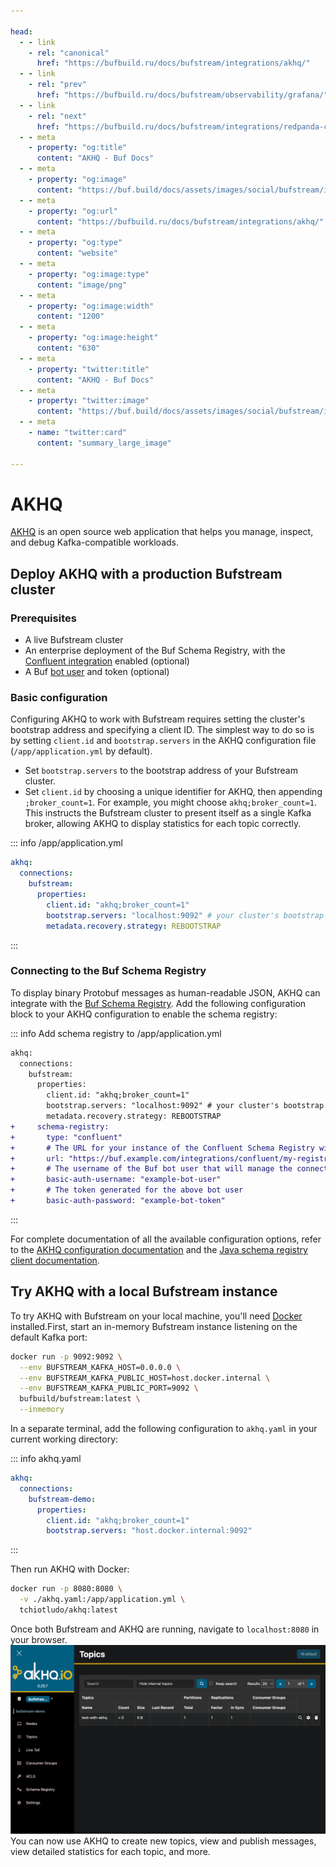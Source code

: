 ```yaml
---

head:
  - - link
    - rel: "canonical"
      href: "https://bufbuild.ru/docs/bufstream/integrations/akhq/"
  - - link
    - rel: "prev"
      href: "https://bufbuild.ru/docs/bufstream/observability/grafana/"
  - - link
    - rel: "next"
      href: "https://bufbuild.ru/docs/bufstream/integrations/redpanda-console/"
  - - meta
    - property: "og:title"
      content: "AKHQ - Buf Docs"
  - - meta
    - property: "og:image"
      content: "https://buf.build/docs/assets/images/social/bufstream/integrations/akhq.png"
  - - meta
    - property: "og:url"
      content: "https://bufbuild.ru/docs/bufstream/integrations/akhq/"
  - - meta
    - property: "og:type"
      content: "website"
  - - meta
    - property: "og:image:type"
      content: "image/png"
  - - meta
    - property: "og:image:width"
      content: "1200"
  - - meta
    - property: "og:image:height"
      content: "630"
  - - meta
    - property: "twitter:title"
      content: "AKHQ - Buf Docs"
  - - meta
    - property: "twitter:image"
      content: "https://buf.build/docs/assets/images/social/bufstream/integrations/akhq.png"
  - - meta
    - name: "twitter:card"
      content: "summary_large_image"

---
```


# AKHQ

[AKHQ](https://akhq.io/) is an open source web application that helps you manage, inspect, and debug Kafka-compatible workloads.

## Deploy AKHQ with a production Bufstream cluster

### Prerequisites

- A live Bufstream cluster
- An enterprise deployment of the Buf Schema Registry, with the [Confluent integration](../../../bsr/csr/manage-instances/) enabled (optional)
- A Buf [bot user](../../../bsr/admin/instance/bot-users/) and token (optional)

### Basic configuration

Configuring AKHQ to work with Bufstream requires setting the cluster's bootstrap address and specifying a client ID. The simplest way to do so is by setting `client.id` and `bootstrap.servers` in the AKHQ configuration file (`/app/application.yml` by default).

- Set `bootstrap.servers` to the bootstrap address of your Bufstream cluster.
- Set `client.id` by choosing a unique identifier for AKHQ, then appending `;broker_count=1`. For example, you might choose `akhq;broker_count=1`. This instructs the Bufstream cluster to present itself as a single Kafka broker, allowing AKHQ to display statistics for each topic correctly.

::: info /app/application.yml

```yaml
akhq:
  connections:
    bufstream:
      properties:
        client.id: "akhq;broker_count=1"
        bootstrap.servers: "localhost:9092" # your cluster's bootstrap address
        metadata.recovery.strategy: REBOOTSTRAP
```

:::

### Connecting to the Buf Schema Registry

To display binary Protobuf messages as human-readable JSON, AKHQ can integrate with the [Buf Schema Registry](../../../bsr/). Add the following configuration block to your AKHQ configuration to enable the schema registry:

::: info Add schema registry to /app/application.yml

```diff
akhq:
  connections:
    bufstream:
      properties:
        client.id: "akhq;broker_count=1"
        bootstrap.servers: "localhost:9092" # your cluster's bootstrap address
        metadata.recovery.strategy: REBOOTSTRAP
+     schema-registry:
+       type: "confluent"
+       # The URL for your instance of the Confluent Schema Registry within the Buf Schema Registry
+       url: "https://buf.example.com/integrations/confluent/my-registry"
+       # The username of the Buf bot user that will manage the connections for your schema registry
+       basic-auth-username: "example-bot-user"
+       # The token generated for the above bot user
+       basic-auth-password: "example-bot-token"
```

:::

For complete documentation of all the available configuration options, refer to the [AKHQ configuration documentation](https://akhq.io/docs/configuration/brokers.html) and the [Java schema registry client documentation](https://docs.confluent.io/platform/current/schema-registry/sr-client-configs.html).

## Try AKHQ with a local Bufstream instance

To try AKHQ with Bufstream on your local machine, you'll need [Docker](https://docs.docker.com/engine/install/) installed.First, start an in-memory Bufstream instance listening on the default Kafka port:

```bash
docker run -p 9092:9092 \
  --env BUFSTREAM_KAFKA_HOST=0.0.0.0 \
  --env BUFSTREAM_KAFKA_PUBLIC_HOST=host.docker.internal \
  --env BUFSTREAM_KAFKA_PUBLIC_PORT=9092 \
  bufbuild/bufstream:latest \
  --inmemory
```

In a separate terminal, add the following configuration to `akhq.yaml` in your current working directory:

::: info akhq.yaml

```yaml
akhq:
  connections:
    bufstream-demo:
      properties:
        client.id: "akhq;broker_count=1"
        bootstrap.servers: "host.docker.internal:9092"
```

:::

Then run AKHQ with Docker:

```bash
docker run -p 8080:8080 \
  -v ./akhq.yaml:/app/application.yml \
  tchiotludo/akhq:latest
```

Once both Bufstream and AKHQ are running, navigate to `localhost:8080` in your browser.![AKHQ home screen](../../../images/bufstream/integrations/akhq-home.png)You can now use AKHQ to create new topics, view and publish messages, view detailed statistics for each topic, and more.
